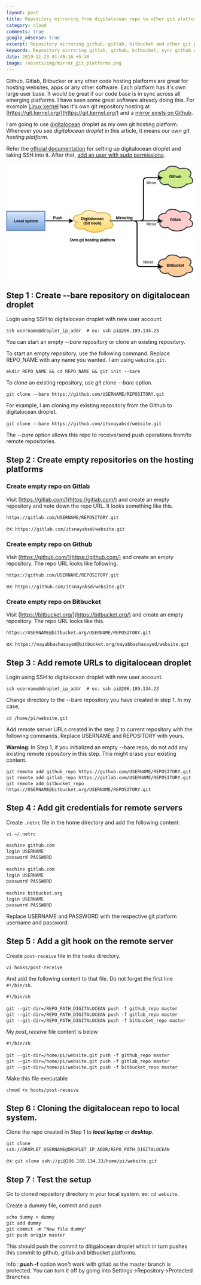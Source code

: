 ```yaml
---
layout: post
title: Repository mirroring from digitalocean repo to other git platforms
category: cloud
comments: true
google_adsense: true
excerpt: Repository mirroring github, gitlab, bitbucket and other git platforms with our own remote development git hosting server like digitalocean. When a commit pushes to digitalocean git repo, using git hooks, it pushes changes to git platforms
keywords: Repository mirroring gitlab, github, bitbucket, sync github gitlab bitbucket with local git repository, mirror digitalocean git to gitlab github bitbucket, git hook mirror git repository.
date: 2019-11-23 01:46:16 +5:30
image: /assets/img/mirror_git_platforms.png
---
```

Github, Gitlab, Bitbucker or any other code hosting platforms are great for hosting websites, apps or any other software. Each platform has it's own large user base. It would be great if our code base is in sync across all emerging platforms. I have seen some great software already doing this. For example [Linux kernel](https://www.kernel.org/) has it's own git repository hosting at [https://git.kernel.org/](https://git.kernel.org/) and a [mirror exists on Github](https://github.com/torvalds/linux).

I am going to use [digitalocean](https://m.do.co/c/e80679853c2f) droplet as my own git hosting platform. Whenever you see *digitalocean droplet* in this article, it means our *own git hosting platform*.

Refer the [official documentation](https://www.digitalocean.com/docs/droplets/how-to/) for setting up digitalocean droplet and taking SSH into it. After that, [add an user with sudo permissions](https://www.digitalocean.com/community/tutorials/initial-server-setup-with-debian-10).

![Mirror Git platforms](/assets/img/mirror_git_platforms.png )

## Step 1 : Create --bare repository on digitalocean droplet
Login using SSH to digitalocean droplet with new user account.

```
ssh username@droplet_ip_addr  # ex: ssh pi@206.189.134.23
```
You can start an empty *--bare* repository or clone an existing repository.

To start an empty repository, use the following command. Replace REPO_NAME with any name you wanted. I am using `website.git`.
```
mkdir REPO_NAME && cd REPO_NAME && git init --bare
```
To clone an existing repository, use *git clone --bare* option.

```
git clone --bare https://github.com/USERNAME/REPOSITORY.git
```

For example, I am cloning my existing repository from the Github to digitalocean droplet.

`git clone --bare https://github.com/itsnayabsd/website.git`

The *--bare* option allows this repo to receive/send push operations from/to remote repositories.

## Step 2 : Create empty repositories on the hosting platforms
### Create empty repo on Gitlab
Visit [https://gitlab.com/](https://gitlab.com/) and create an empty repository and note down the repo URL. It looks something like this.

```
https://gitlab.com/USERNAME/REPOSITORY.git
```
ex: `https://gitlab.com/itsnayabsd/website.git`
### Create empty repo on Github
Visit [https://github.com/](https://github.com/) and create an empty repository. The repo URL looks like following.
```
https://github.com/USERNAME/REPOSITORY.git
```
ex: `https://github.com/itsnayabsd/website.git`
### Create empty repo on Bitbucket
Visit [https://bitbucket.org/](https://bitbucket.org/) and create an empty repository. The repo URL looks like this.
```
https://USERNAME@bitbucket.org/USERNAME/REPOSITORY.git
```

ex: `https://nayabbashasayed@bitbucket.org/nayabbashasayed/website.git`

## Step 3 : Add remote URLs to digitalocean droplet
Login using SSH to digitalocean droplet with new user account.

```
ssh username@droplet_ip_addr  # ex: ssh pi@206.189.134.23
```
Change directory to the --bare repository you have created in step 1. In my case,

`cd /home/pi/website.git`

Add remote server URLs created in the step 2 to current repository with the following commands. Replace USERNAME and REPOSITORY with yours.
<div class="isa_warning"><b>Warning</b>: In Step 1, if you initialized an empty --bare repo, do not add any existing remote repository in this step. This might erase your existing content. </div>

```
git remote add github_repo https://github.com/USERNAME/REPOSITORY.git
git remote add gitlab_repo https://gitlab.com/USERNAME/REPOSITORY.git
git remote add bitbucket_repo https://USERNAME@bitbucket.org/USERNAME/REPOSITORY.git
```
## Step 4 : Add git credentials for remote servers
Create `.netrc` file in the home directory and add the following content.
```
vi ~/.netrc
```
```
machine github.com
login USERNAME
password PASSWORD

machine gitlab.com
login USERNAME
password PASSWORD

machine bitbucket.org
login USERNAME
password PASSWORD

```
Replace USERNAME and PASSWORD with the respective git platform username and password.

## Step 5 : Add a git hook on the remote server

Create `post-receive` file in the `hooks` directory.
```
vi hooks/post-receive
```
And add the following content to that file. Do not forget the first line `#!/bin/sh`.
```
#!/bin/sh

git --git-dir=/REPO_PATH_DIGITALOCEAN push -f github_repo master
git --git-dir=/REPO_PATH_DIGITALOCEAN push -f gitlab_repo master
git --git-dir=/REPO_PATH_DIGITALOCEAN push -f bitbucket_repo master
```
My *post_receive* file content is below
```
#!/bin/sh

git --git-dir=/home/pi/website.git push -f github_repo master
git --git-dir=/home/pi/website.git push -f gitlab_repo master
git --git-dir=/home/pi/website.git push -f bitbucket_repo master
```
Make this file executable
```
chmod +x hooks/post-receive
```
## Step 6 : Cloning the digitalocean repo to local system.
Clone the repo created in Step 1 to ***local laptop*** or ***desktop***.

```
git clone ssh://DROPLET_USERNAME@DROPLET_IP_ADDR/REPO_PATH_DIGITALOCEAN
```
ex: `git clone ssh://pi@206.189.134.23/home/pi/website.git`

## Step 7 : Test the setup
Go to cloned repository directory in your local system. ex: `cd website`.

Create a dummy file, commit and push
```
echo dummy > dummy
git add dummy
git commit -m "New file dummy"
git push origin master
```
This should push the commit to ditigalocean droplet which in turn pushes this commit to github, gitlab and bitbucket platforms.
<div class="isa_info">Info : <b>push -f</b> option won't work with gitlab as the master branch is protected. You can turn it off by going into Settings->Repository->Protected Branches</div>
